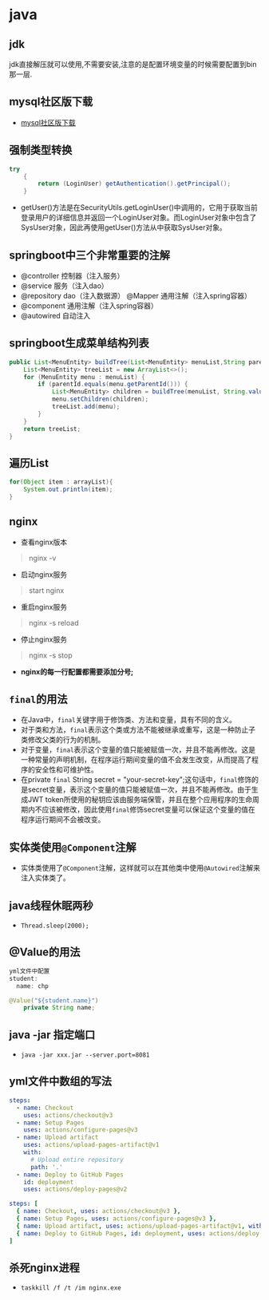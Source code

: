# java

## jdk
jdk直接解压就可以使用,不需要安装,注意的是配置环境变量的时候需要配置到bin那一层.

## mysql社区版下载
- [mysql社区版下载](https://dev.mysql.com/downloads/mysql/)
## 强制类型转换
```java
try
    {
        return (LoginUser) getAuthentication().getPrincipal();
    }
```        
- getUser()方法是在SecurityUtils.getLoginUser()中调用的，它用于获取当前登录用户的详细信息并返回一个LoginUser对象。而LoginUser对象中包含了SysUser对象，因此再使用getUser()方法从中获取SysUser对象。

## springboot中三个非常重要的注解
- @controller 控制器（注入服务）
- @service 服务（注入dao）
- @repository dao（注入数据源） @Mapper 通用注解（注入spring容器）
- @component 通用注解（注入spring容器）
- @autowired 自动注入

## springboot生成菜单结构列表
``` java
public List<MenuEntity> buildTree(List<MenuEntity> menuList,String parentId){
    List<MenuEntity> treeList = new ArrayList<>();
    for (MenuEntity menu : menuList) {
        if (parentId.equals(menu.getParentId())) {
            List<MenuEntity> children = buildTree(menuList, String.valueOf(menu.getMenuId()));
            menu.setChildren(children);
            treeList.add(menu);
        }
    }
    return treeList;
}
```
## 遍历List
``` java
for(Object item : arrayList){
    System.out.println(item);
}
```
## nginx
- 查看nginx版本
> nginx -v
- 启动nginx服务
> start nginx
- 重启nginx服务
> nginx -s reload
- 停止nginx服务
> nginx -s stop
- **nginx的每一行配置都需要添加分号;**
## `final`的用法
- 在Java中，`final`关键字用于修饰类、方法和变量，具有不同的含义。
- 对于类和方法，`final`表示这个类或方法不能被继承或重写，这是一种防止子类修改父类的行为的机制。
- 对于变量，`final`表示这个变量的值只能被赋值一次，并且不能再修改。这是一种常量的声明机制，在程序运行期间变量的值不会发生改变，从而提高了程序的安全性和可维护性。
- 在private `final` String secret = "your-secret-key";这句话中，`final`修饰的是secret变量，表示这个变量的值只能被赋值一次，并且不能再修改。由于生成JWT token所使用的秘钥应该由服务端保管，并且在整个应用程序的生命周期内不应该被修改，因此使用`final`修饰secret变量可以保证这个变量的值在程序运行期间不会被改变。
## 实体类使用`@Component`注解
- 实体类使用了`@Component`注解，这样就可以在其他类中使用`@Autowired`注解来注入实体类了。
## java线程休眠两秒
- `Thread.sleep(2000);`
## @Value的用法
```java
yml文件中配置
student:
  name: chp

@Value("${student.name}")
    private String name;
```
## java -jar 指定端口
- `java -jar xxx.jar --server.port=8081`

## yml文件中数组的写法
```yml
steps:
  - name: Checkout
    uses: actions/checkout@v3
  - name: Setup Pages
    uses: actions/configure-pages@v3
  - name: Upload artifact
    uses: actions/upload-pages-artifact@v1
    with:
      # Upload entire repository
      path: '.'
  - name: Deploy to GitHub Pages
    id: deployment
    uses: actions/deploy-pages@v2
```
```yml
steps: [
  { name: Checkout, uses: actions/checkout@v3 },
  { name: Setup Pages, uses: actions/configure-pages@v3 },
  { name: Upload artifact, uses: actions/upload-pages-artifact@v1, with: { path: '.' } },
  { name: Deploy to GitHub Pages, id: deployment, uses: actions/deploy-pages@v2 }
]
```

## 杀死nginx进程
- `taskkill /f /t /im nginx.exe`